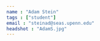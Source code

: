 ```yaml
---
name : "Adam Stein"
tags : ["student"]
email : "steinad@seas.upenn.edu"
headshot : "AdamS.jpg"
---
```

